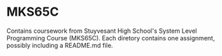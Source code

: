 # MKS65C
Contains coursework from Stuyvesant High School's System Level Programming Course (MKS65C). Each diretory contains one assignment, possibly including a README.md file.